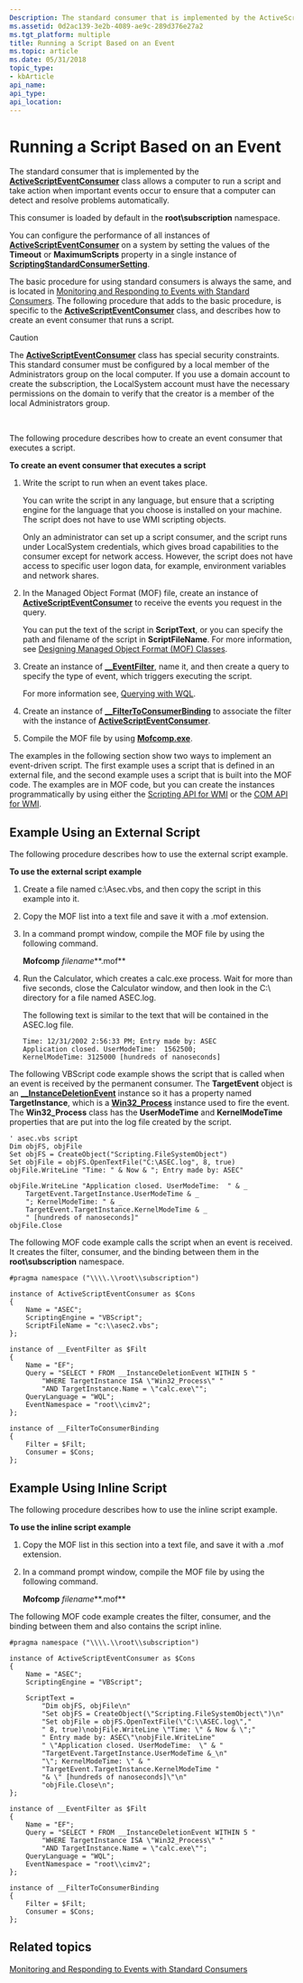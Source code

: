 ```yaml
---
Description: The standard consumer that is implemented by the ActiveScriptEventConsumer class allows a computer to run a script and take action when important events occur to ensure that a computer can detect and resolve problems automatically.
ms.assetid: 0d2ac139-3e2b-4089-ae9c-289d376e27a2
ms.tgt_platform: multiple
title: Running a Script Based on an Event
ms.topic: article
ms.date: 05/31/2018
topic_type: 
- kbArticle
api_name: 
api_type: 
api_location: 
---
```


# Running a Script Based on an Event

The standard consumer that is implemented by the [**ActiveScriptEventConsumer**](activescripteventconsumer.md) class allows a computer to run a script and take action when important events occur to ensure that a computer can detect and resolve problems automatically.

This consumer is loaded by default in the **root\\subscription** namespace.

You can configure the performance of all instances of [**ActiveScriptEventConsumer**](activescripteventconsumer.md) on a system by setting the values of the **Timeout** or **MaximumScripts** property in a single instance of [**ScriptingStandardConsumerSetting**](scriptingstandardconsumersetting.md).

The basic procedure for using standard consumers is always the same, and is located in [Monitoring and Responding to Events with Standard Consumers](monitoring-and-responding-to-events-with-standard-consumers.md). The following procedure that adds to the basic procedure, is specific to the [**ActiveScriptEventConsumer**](activescripteventconsumer.md) class, and describes how to create an event consumer that runs a script.

> [!Caution]  
> The [**ActiveScriptEventConsumer**](activescripteventconsumer.md) class has special security constraints. This standard consumer must be configured by a local member of the Administrators group on the local computer. If you use a domain account to create the subscription, the LocalSystem account must have the necessary permissions on the domain to verify that the creator is a member of the local Administrators group.

 

The following procedure describes how to create an event consumer that executes a script.

**To create an event consumer that executes a script**

1.  Write the script to run when an event takes place.

    You can write the script in any language, but ensure that a scripting engine for the language that you choose is installed on your machine. The script does not have to use WMI scripting objects.

    Only an administrator can set up a script consumer, and the script runs under LocalSystem credentials, which gives broad capabilities to the consumer except for network access. However, the script does not have access to specific user logon data, for example, environment variables and network shares.

2.  In the Managed Object Format (MOF) file, create an instance of [**ActiveScriptEventConsumer**](activescripteventconsumer.md) to receive the events you request in the query.

    You can put the text of the script in **ScriptText**, or you can specify the path and filename of the script in **ScriptFileName**. For more information, see [Designing Managed Object Format (MOF) Classes](designing-managed-object-format--mof--classes.md).

3.  Create an instance of [**\_\_EventFilter**](--eventfilter.md), name it, and then create a query to specify the type of event, which triggers executing the script.

    For more information see, [Querying with WQL](querying-with-wql.md).

4.  Create an instance of [**\_\_FilterToConsumerBinding**](--filtertoconsumerbinding.md) to associate the filter with the instance of [**ActiveScriptEventConsumer**](activescripteventconsumer.md).
5.  Compile the MOF file by using [**Mofcomp.exe**](mofcomp.md).

The examples in the following section show two ways to implement an event-driven script. The first example uses a script that is defined in an external file, and the second example uses a script that is built into the MOF code. The examples are in MOF code, but you can create the instances programmatically by using either the [Scripting API for WMI](scripting-api-for-wmi.md) or the [COM API for WMI](com-api-for-wmi.md).

## Example Using an External Script

The following procedure describes how to use the external script example.

**To use the external script example**

1.  Create a file named c:\\Asec.vbs, and then copy the script in this example into it.
2.  Copy the MOF list into a text file and save it with a .mof extension.
3.  In a command prompt window, compile the MOF file by using the following command.

    **Mofcomp** *filename***.mof**

4.  Run the Calculator, which creates a calc.exe process. Wait for more than five seconds, close the Calculator window, and then look in the C:\\ directory for a file named ASEC.log.

    The following text is similar to the text that will be contained in the ASEC.log file.

    ``` syntax
    Time: 12/31/2002 2:56:33 PM; Entry made by: ASEC
    Application closed. UserModeTime:  1562500; 
    KernelModeTime: 3125000 [hundreds of nanoseconds]
    ```

The following VBScript code example shows the script that is called when an event is received by the permanent consumer. The **TargetEvent** object is an [**\_\_InstanceDeletionEvent**](--instancedeletionevent.md) instance so it has a property named **TargetInstance**, which is a [**Win32\_Process**](/windows/desktop/CIMWin32Prov/win32-process) instance used to fire the event. The **Win32\_Process** class has the **UserModeTime** and **KernelModeTime** properties that are put into the log file created by the script.


```VB
' asec.vbs script
Dim objFS, objFile
Set objFS = CreateObject("Scripting.FileSystemObject")
Set objFile = objFS.OpenTextFile("C:\ASEC.log", 8, true)
objFile.WriteLine "Time: " & Now & "; Entry made by: ASEC"

objFile.WriteLine "Application closed. UserModeTime:  " & _
    TargetEvent.TargetInstance.UserModeTime & _
    "; KernelModeTime: " & _
    TargetEvent.TargetInstance.KernelModeTime & _
    " [hundreds of nanoseconds]"
objFile.Close
```



The following MOF code example calls the script when an event is received. It creates the filter, consumer, and the binding between them in the **root\\subscription** namespace.

``` syntax
#pragma namespace ("\\\\.\\root\\subscription")

instance of ActiveScriptEventConsumer as $Cons
{
    Name = "ASEC";
    ScriptingEngine = "VBScript";
    ScriptFileName = "c:\\asec2.vbs";
};

instance of __EventFilter as $Filt
{
    Name = "EF";
    Query = "SELECT * FROM __InstanceDeletionEvent WITHIN 5 "
        "WHERE TargetInstance ISA \"Win32_Process\" "
        "AND TargetInstance.Name = \"calc.exe\"";
    QueryLanguage = "WQL";
    EventNamespace = "root\\cimv2";
};

instance of __FilterToConsumerBinding
{
    Filter = $Filt;
    Consumer = $Cons;
};
```

## Example Using Inline Script

The following procedure describes how to use the inline script example.

**To use the inline script example**

1.  Copy the MOF list in this section into a text file, and save it with a .mof extension.
2.  In a command prompt window, compile the MOF file by using the following command.

    **Mofcomp** *filename***.mof**

The following MOF code example creates the filter, consumer, and the binding between them and also contains the script inline.

``` syntax
#pragma namespace ("\\\\.\\root\\subscription")

instance of ActiveScriptEventConsumer as $Cons
{
    Name = "ASEC";
    ScriptingEngine = "VBScript";
    
    ScriptText =
        "Dim objFS, objFile\n"
        "Set objFS = CreateObject(\"Scripting.FileSystemObject\")\n"
        "Set objFile = objFS.OpenTextFile(\"C:\\ASEC.log\","
        " 8, true)\nobjFile.WriteLine \"Time: \" & Now & \";"
        " Entry made by: ASEC\"\nobjFile.WriteLine"
        " \"Application closed. UserModeTime:  \" & "
        "TargetEvent.TargetInstance.UserModeTime &_\n"
        "\"; KernelModeTime: \" & "
        "TargetEvent.TargetInstance.KernelModeTime "
        "& \" [hundreds of nanoseconds]\"\n"
        "objFile.Close\n";
};

instance of __EventFilter as $Filt
{
    Name = "EF";
    Query = "SELECT * FROM __InstanceDeletionEvent WITHIN 5 "
        "WHERE TargetInstance ISA \"Win32_Process\" "
        "AND TargetInstance.Name = \"calc.exe\"";
    QueryLanguage = "WQL";
    EventNamespace = "root\\cimv2";
};

instance of __FilterToConsumerBinding
{
    Filter = $Filt;
    Consumer = $Cons;
};
```

## Related topics

<dl> <dt>

[Monitoring and Responding to Events with Standard Consumers](monitoring-and-responding-to-events-with-standard-consumers.md)
</dt> </dl>

 

 